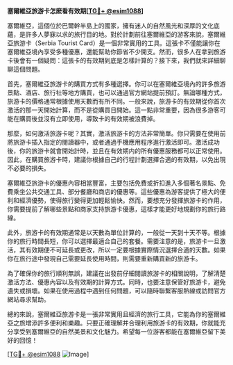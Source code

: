 **塞爾維亞旅游卡怎麽看有效期[[TG💪+ @esim1088](https://t.me/s/esim1088)]**

塞爾維亞，這個位於巴爾幹半島上的國家，擁有迷人的自然風光和深厚的文化底蘊，是許多人夢寐以求的旅行目的地。對於計劃前往塞爾維亞的游客來說，塞爾維亞旅游卡（Serbia Tourist Card）是一個非常實用的工具。這張卡不僅能讓你在塞爾維亞境內享受多種優惠，還能幫助你節省不少開支。然而，很多人在拿到旅游卡後會有一個疑問：這張卡的有效期到底是怎樣計算的？接下來，我們就來詳細聊聊這個問題。

首先，塞爾維亞旅游卡的購買方式有多種選擇。你可以在塞爾維亞境內的許多旅游景點、酒店、旅行社等地方購買，也可以通過官方網站提前預訂。無論哪種方式，旅游卡的價格通常根據使用天數而有所不同。一般來說，旅游卡的有效期從你首次激活的那一天開始計算，而不是從購買日開始。這一點非常重要，因為很多游客可能在購買後並沒有立即使用，導致卡的有效期被浪費掉。

那麼，如何激活旅游卡呢？其實，激活旅游卡的方法非常簡單。你只需要在使用前將旅游卡插入指定的閱讀器中，或者通過手機應用程序進行激活即可。激活成功後，你的旅游卡就會開始計時，並且在有效期内的所有優惠服務都可以正常使用。因此，在購買旅游卡時，建議你根據自己的行程計劃選擇合適的有效期，以免出現不必要的損失。

塞爾維亞旅游卡的優惠內容相當豐富，主要包括免費或折扣進入多個著名景點、免費乘坐公共交通工具、部分餐廳和商店的優惠等。這些優惠為游客提供了極大的便利和經濟優勢，使得旅行變得更加輕鬆愉快。然而，要想充分發揮旅游卡的作用，你需要提前了解哪些景點和商家支持旅游卡優惠，這樣才能更好地規劃你的旅行路線。

此外，旅游卡的有效期通常是以天數為單位計算的，一般從一天到十天不等。根據你的旅行時間長短，你可以選擇最適合自己的套餐。需要注意的是，旅游卡一旦激活，其有效期便不可延長或更改，所以一定要根據實際情況選擇合適的天數。如果你在旅行途中發現自己需要延長使用時間，則需要重新購買新的旅游卡。

為了確保你的旅行順利無誤，建議在出發前仔細閱讀旅游卡的相關說明，了解清楚激活方法、優惠內容以及有效期的計算方式。同時，也要注意保管好旅游卡，避免遺失或損壞。如果在使用過程中遇到任何問題，可以隨時聯繫客服熱線或訪問官方網站尋求幫助。

總的來說，塞爾維亞旅游卡是一張非常實用且經濟的旅行工具，它能為你的塞爾維亞之旅增添許多便利和樂趣。只要正確理解并合理利用旅游卡的有效期，你就能充分享受到塞爾維亞的自然美景和文化魅力。希望每一位游客都能在塞爾維亞留下美好的回憶！

[[TG💪+ @esim1088](https://t.me/s/esim1088) ![Image](https://i.postimg.cc/4NQfJmqS/Snipaste-2025-05-13-00-14-12.png)]